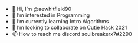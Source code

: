 - 👋 Hi, I’m @aewhitfield90
- 👀 I’m interested in Programming
- 🌱 I’m currently learning Intro Algorithms
- 💞️ I’m looking to collaborate on Cutie Hack 2021
- 📫 How to reach me discord soulbreakerx7#2290

<!---
aewhitfield90/aewhitfield90 is a ✨ special ✨ repository because its `README.md` (this file) appears on your GitHub profile.
You can click the Preview link to take a look at your changes.
--->
